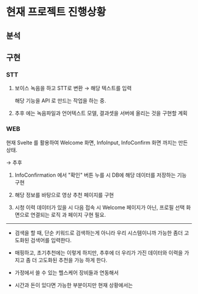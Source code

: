 
# 현재 프로젝트 진행상황

## 분석


## 구현

### STT

1. 보이스 녹음을 하고 STT로 변환 
	→ 해당 텍스트를 입력
	
	해당 기능을 API 로 만드는 작업을 하는 중.  

 2. 추후 에는 녹음파일과 언어텍스트 모델, 결과셋을 서버에 올리는 것을 구현할 계획

### WEB

현재 Svelte 를 활용하여 Welcome 화면, InfoInput, InfoConfirm 화면 까지는 만든 상태.

→ 추후 
1. InfoConfirmation 에서 "확인" 버튼 누를 시 DB에 해당 데이터를 저장하는 기능 구현

2. 해당 정보를 바탕으로 영상 추천 페이지를 구현

3. 시청 이력 데이터가 있을 시 다음 접속 시 Welcome 페이지가 아닌, 프로필 선택 화면으로 연결되는 로직 과 페이지 구현 필요. 

---

- 검색을 할 때, 단순 키워드로 검색하는게 아니라 우리 시스템이니까 가능한 좀더 고도화된 검색어를 입력한다. 

- 매핑하고, 초기추천에는 이렇게 하지만, 추후에 더 우리가 가진 데이터와 이력을 가지고 좀 더 고도화된 추천을 가능 하게 한다. 

- 가정에서 쓸 수 있는 헬스케어 장비들과 연동해서 

- 시간과 돈이 있다면 가능한 부분이지만 현재 상황에서는 